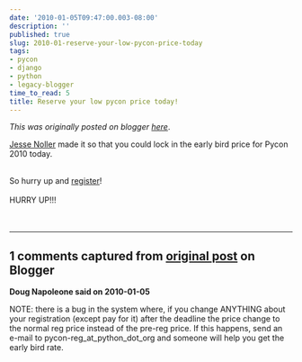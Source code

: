 ```yaml
---
date: '2010-01-05T09:47:00.003-08:00'
description: ''
published: true
slug: 2010-01-reserve-your-low-pycon-price-today
tags:
- pycon
- django
- python
- legacy-blogger
time_to_read: 5
title: Reserve your low pycon price today!
---
```


*This was originally posted on blogger [here](https://pydanny.blogspot.com/2010/01/reserve-your-low-pycon-price-today.html)*.

<a href="http://jessenoller.com/">Jesse Noller</a> made it so that you could lock in the early bird price for Pycon 2010 today.<div><br /></div><div>So hurry up and <a href="https://us.pycon.org/2010/register/">register</a>!</div><div><br /></div><div>HURRY UP!!!</div><div><br /></div><div><br /></div>

---

## 1 comments captured from [original post](https://pydanny.blogspot.com/2010/01/reserve-your-low-pycon-price-today.html) on Blogger

**Doug Napoleone said on 2010-01-05**

NOTE: there is a bug in the system where, if you change ANYTHING about your registration (except pay for it) after the deadline the price change to the normal reg price instead of the pre-reg price. If this happens, send an e-mail to pycon-reg_at_python_dot_org and someone will help you get the early bird rate.

